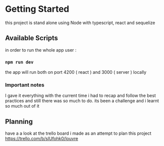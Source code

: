 # Getting Started

this project is stand alone using Node with typescript, react and sequelize

## Available Scripts

in order to run the whole app user :

### `npm run dev`

the app will run both on port 4200 ( react ) and 3000 ( server ) locally 

### Important notes
I gave it everything with the current time i had to recap and follow the best practices and still there was so much to do. its been a challenge and i learnt so much out of it

## Planning 
have a a look at the trello board i made as an attempt to plan this project
https://trello.com/b/sIUfohk0/louvre
